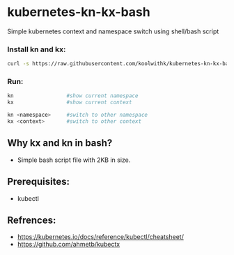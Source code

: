 # kubernetes-kn-kx-bash
Simple kubernetes context and namespace switch using shell/bash script

### Install kn and kx:

```bash
curl -s https://raw.githubusercontent.com/koolwithk/kubernetes-kn-kx-bash/main/install.sh | sudo bash
```

### Run:
```bash
kn                 #show current namespace
kx                 #show current context

kn <namespace>     #switch to other namespace
kx <context>       #switch to other context
```

## Why kx and kn in bash?
- Simple bash script file with 2KB in size.

## Prerequisites:
- kubectl

## Refrences:
- https://kubernetes.io/docs/reference/kubectl/cheatsheet/
- https://github.com/ahmetb/kubectx
